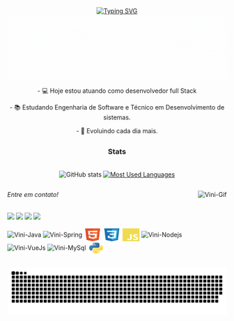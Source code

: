 <div align="center">
  <a href="https://git.io/typing-svg">
    <img src="https://readme-typing-svg.demolab.com?font=gagalin+Code&weight=500&size=22&pause=1000&color=0072ff&center=true&vCenter=true&random=false&width=524&lines=Olá,Mundo!+Seja+Bem-Vindo+ao+meu+perfil! :)" alt="Typing SVG">
  </a>
</div>

<img align="center" alt="" src="./src/banner.gif">

<p align="center">
- 💻 Hoje estou atuando como desenvolvedor full Stack
  <p align="center">
- 📚 Estudando Engenharia de Software e Técnico em Desenvolvimento de sistemas.
    <p align="center">
- 🚀 Evoluindo cada dia mais.
  
  ##
  
<div style="text-align: center;" align="center">
  <h3> Stats </h3>
  <br>
  <img src="https://github-readme-stats-git-masterrstaa-rickstaa.vercel.app/api?username=oviniciusdev&hide_title=true&show_icons=true&include_all_commits=false&count_private=true&line_height=25&hide=issues&bg_color=000&title_color=0092ff&text_color=FFF&border_radius=3&border_color=0092ff&icon_color=0092ff&theme=tokyonight" alt="GitHub stats">

  <a href="https://github.com/oviniciusdev/github-readme-stats">
    <img src="https://github-readme-stats-git-masterrstaa-rickstaa.vercel.app/api/top-langs/?username=oviniciusdev&line_height=10&card_width=290&layout=compact&hide_title=false&count_private=true&langs_count=4&show_icons=true&title_color=0092ff&hide=html,css&bg_color=000&text_color=8B8B8B&border_radius=3&border_color=0092ff&count_private=true" alt="Most Used Languages">
  </a>
</div>

##
<img align="right" alt="Vini-Gif" height="140" src="https://i.giphy.com/media/v1.Y2lkPTc5MGI3NjExeWtncW1mbGJ1aDlramF0OWF3bjZ0MDY0NnJsYXUybTdmcHU4YW55eCZlcD12MV9pbnRlcm5hbF9naWZfYnlfaWQmY3Q9Zw/2IudUHdI075HL02Pkk/giphy.gif"> 

 
<h6 align="left">Entre em contato!</h3>
<div> 
  <a href="https://www.instagram.com/vinicius.4luv?igsh=MWxnb2xnbmZ2YnN6cA==" target="_blank"><img src="https://img.shields.io/badge/-Instagram-%23E4405F?style=for-the-badge&logo=instagram&logoColor=white" target="_blank"></a>
 <a href="https://discord.com/invite/RQXHes4k" target="_blank"><img src="https://img.shields.io/badge/Discord-7289DA?style=for-the-badge&logo=discord&logoColor=white" target="_blank"></a> 
  <a href = "mailto:viniciusjxp@gmail.com"><img src="https://img.shields.io/badge/-Gmail-%23333?style=for-the-badge&logo=gmail&logoColor=white" target="_blank"></a>
  <a href="https://www.linkedin.com/in/vin%C3%ADcius-j%C3%BAnio-dos-santos/" target="_blank"><img src="https://img.shields.io/badge/-LinkedIn-%230077B5?style=for-the-badge&logo=linkedin&logoColor=white" target="_blank"></a> 

  


<div style="display: inline_block"><br>
  <img align="center" alt="Vini-Java" height="30" width="40" src="https://cdn.jsdelivr.net/gh/devicons/devicon@latest/icons/java/java-original.svg">
  <img align="center" alt="Vini-Spring" height="30" width="40" src="https://cdn.jsdelivr.net/gh/devicons/devicon@latest/icons/spring/spring-original.svg">
  <img align="center" alt="Vini-HTML" height="30" width="40" src="https://raw.githubusercontent.com/devicons/devicon/master/icons/html5/html5-original.svg">
  <img align="center" alt="Vini-CSS" height="30" width="40" src="https://raw.githubusercontent.com/devicons/devicon/master/icons/css3/css3-original.svg">
  <img align="center" alt="Vini-Js" height="30" width="40" src="https://raw.githubusercontent.com/devicons/devicon/master/icons/javascript/javascript-plain.svg">
  <img align="center" alt="Vini-Nodejs" height="30" width="40" src="https://cdn.jsdelivr.net/gh/devicons/devicon@latest/icons/nodejs/nodejs-original.svg">
   <img align="center" alt="Vini-VueJs" height="30" width="40" src="https://cdn.jsdelivr.net/gh/devicons/devicon@latest/icons/vuejs/vuejs-original.svg">
  <img align="center" alt="Vini-MySql" height="30" width="40" src="https://cdn.jsdelivr.net/gh/devicons/devicon@latest/icons/mysql/mysql-original.svg">
  <img align="center" alt="Vini-Python" height="30" width="40" src="https://raw.githubusercontent.com/devicons/devicon/master/icons/python/python-original.svg">
</div>

##
  
</div>
<picture align="center">
  <source media="(prefers-color-scheme: dark)" srcset="https://raw.githubusercontent.com/oviniciusdev/oviniciusdev/output/github-contribution-grid-snake-dark.svg">
  <source media="(prefers-color-scheme: light)" srcset="https://raw.githubusercontent.com/oviniciusdev/ovniciusdev/output/github-contribution-grid-snake-dark.svg">
  <img align="center" alt="github contribution grid snake animation" src="https://raw.githubusercontent.com/mari4souza/mari4souza/output/github-contribution-grid-snake.svg">
</picture>
